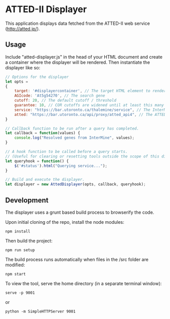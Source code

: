 # ATTED-II Displayer

This application displays data fetched from the ATTED-II web service (http://atted.jp/).

## Usage

Include "atted-displayer.js" in the head of your HTML document and create a container where the displayer will be rendered. Then instantiate the displayer like so:

```javascript
// Options for the displayer
let opts =
{                
    target: '#displayercontainer', // The target HTML element to render the table.
    AGIcode: 'At5g54270', // The search gene
    cutoff: 20, // The default cutoff / threshold
    guarantee: 10, // COR cutoffs are widened until at least this many results are returned.
    service: "https://bar.utoronto.ca/thalemine/service", // The InterMine web service to resolve IDs
    atted: "https://bar.utoronto.ca/api/proxy/atted_api4", // The ATTED API URL
}

// Callback function to be run after a query has completed.
let callback = function(values) {
	console.log("Resolved genes from InterMine", values);
}

// A hook function to be called before a query starts.
// (Useful for clearing or resetting tools outside the scope of this displayer)
let queryhook = function() {
	$('#status').html("Querying service...");
}

// Build and execute the displayer.
let displayer = new AttedDisplayer(opts, callback, queryhook);
```

## Development

The displayer uses a grunt based build process to browserify the code.

Upon initial cloning of the repo, install the node modules:

<code>npm install</code>

Then build the project:

<code>npm run setup</code>

The build process runs automatically when files in the /src folder are modified:

<code>npm start</code>

To view the tool, serve the home directory (in a separate terminal window):

<code>serve -p 9001</code>

or

<code>python -m SimpleHTTPServer 9001</code>


